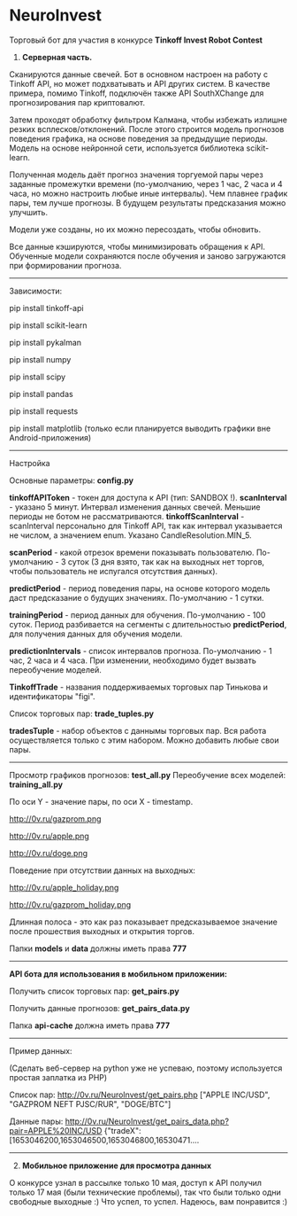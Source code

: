 # NeuroInvest

Торговый бот для участия в конкурсе **Tinkoff Invest Robot Contest**



1. **Серверная часть.**

Сканируются данные свечей. Бот в основном настроен на работу с Tinkoff API, но может подхватывать и API других систем. 
В качестве примера, помимо Tinkoff, подключён также API SouthXChange для прогнозирования пар криптовалют.

Затем проходят обработку фильтром Калмана, чтобы избежать излишне резких всплесков/отклонений. 
После этого строится модель прогнозов поведения графика, на основе поведения за предыдущие периоды.
Модель на основе нейронной сети, используется библиотека scikit-learn.

Полученная модель даёт прогноз значения торгуемой пары через заданные промежутки времени (по-умолчанию, через 1 час, 2 часа и 4 часа, но можно настроить любые иные интервалы). Чем плавнее график пары, тем лучше прогнозы. В будущем результаты предсказания можно улучшить.

Модели уже созданы, но их можно пересоздать, чтобы обновить.

Все данные кэшируются, чтобы минимизировать обращения к API. Обученные модели сохраняются после обучения и заново загружаются при формировании прогноза.

----

Зависимости:

pip install tinkoff-api

pip install scikit-learn

pip install pykalman

pip install numpy

pip install scipy

pip install pandas

pip install requests

pip install matplotlib (только если планируется выводить графики вне Android-приложения)

-------

Настройка

Основные параметры: **config.py**

**tinkoffAPIToken** - токен для доступа к API (тип: SANDBOX !).
**scanInterval** - указано 5 минут. Интервал изменения данных свечей. Меньшие периоды не ботом не рассматриваются.
**tinkoffScanInterval** - scanInterval персонально для Tinkoff API, так как интервал указывается не числом, а значением enum. Указано CandleResolution.MIN_5.

**scanPeriod** - какой отрезок времени показывать пользователю. По-умолчанию - 3 суток (3 дня взято, так как на выходных нет торгов, чтобы пользователь не испугался отсутствия данных).

**predictPeriod** - период поведения пары, на основе которого модель даст предсказание о будущих значениях. По-умолчанию - 1 сутки.

**trainingPeriod** - период данных для обучения. По-умолчанию - 100 суток. Период разбивается на сегменты с длительностью **predictPeriod**, для получения данных для обучения модели.

**predictionIntervals** - список интервалов прогноза. По-умолчанию - 1 час, 2 часа и 4 часа. При изменении, необходимо будет вызвать переобучение моделей.

**TinkoffTrade** - названия поддерживаемых торговых пар Тинькова и идентификаторы "figi".


Список торговых пар: **trade_tuples.py**

**tradesTuple** - набор объектов с даннымы торговых пар. Вся работа осуществляется только с этим набором. Можно добавить любые свои пары.

-----
Просмотр графиков прогнозов: **test_all.py**
Переобучение всех моделей: **training_all.py**


По оси Y - значение пары, по оси X - timestamp.

http://0v.ru/gazprom.png

http://0v.ru/apple.png

http://0v.ru/doge.png

Поведение при отсутствии данных на выходных:

http://0v.ru/apple_holiday.png

http://0v.ru/gazprom_holiday.png

Длинная полоса - это как раз показывает предсказываемое значение после прошествия выходных и открытия торгов.


Папки **models** и **data** должны иметь права **777**

-----
**API бота для использования в мобильном приложении:**

Получить список торговых пар: **get_pairs.py**

Получить данные прогнозов: **get_pairs_data.py**

Папка **api-cache** должна иметь права **777**

----
Пример данных:

(Сделать веб-сервер на python уже не успеваю, поэтому используется простая заплатка из PHP)

Список пар: http://0v.ru/NeuroInvest/get_pairs.php
["APPLE INC/USD", "GAZPROM NEFT PJSC/RUR", "DOGE/BTC"]

Данные пары:
http://0v.ru/NeuroInvest/get_pairs_data.php?pair=APPLE%20INC/USD
{"tradeX":[1653046200,1653046500,1653046800,16530471....


****


2. **Мобильное приложение для просмотра данных**



О конкурсе узнал в рассылке только 10 мая, доступ к API получил только 17 мая (были технические проблемы), так что были только одни свободные выходные :) Что успел, то успел. Надеюсь, вам понравится :)
